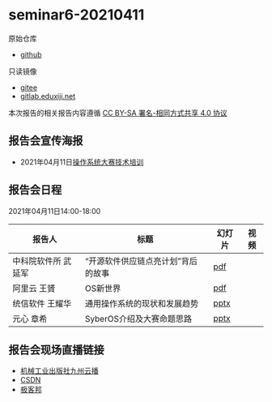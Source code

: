 # seminar6-20210411

原始仓库
 * [github](https://github.com/oscomp/seminar6-20210411/blob/main/README.md)

只读镜像
 * [gitee](https://gitee.com/oscomp/seminar6-20210411)
 * [gitlab.eduxiji.net](https://gitlab.eduxiji.net/oscomp/seminar6-20210411)

本次报告的相关报告内容遵循 [CC BY-SA 署名-相同方式共享 4.0 协议](https://creativecommons.org/licenses/by-sa/4.0/deed.zh)

## 报告会宣传海报

 * 2021年04月11日[操作系统大赛技术培训](https://mp.weixin.qq.com/s/hl_3N6zUGbgIyCTu5jQhaQ)

## 报告会日程

2021年04月11日14:00-18:00

| 报告人 | 标题                              | 幻灯片                                                       | 视频 |
| ------ | --------------------------------- | ------------------------------------------------------------ | ---- |
| 中科院软件所 武延军 | “开源软件供应链点亮计划”背后的故事 | [pdf](https://lexiangla.com/teams/k100041/docs/5bdb5e409b6511ebbfe4827e5f8e257e?company_from=79350bd4d06911ea91f05254002f1020) |      |
| 阿里云 王贇 | OS新世界 | [pdf](https://lexiangla.com/teams/k100041/docs/7f8307629b6511eba41e9abb285c148a?company_from=79350bd4d06911ea91f05254002f1020) |      |
| 统信软件 王耀华 | 通用操作系统的现状和发展趋势 | [pptx](https://lexiangla.com/teams/k100041/docs/6dc2ad709b6511ebb410ee5939a1bd6a?company_from=79350bd4d06911ea91f05254002f1020) |      |
| 元心 章希 | SyberOS介绍及大赛命题思路 | [pptx](https://lexiangla.com/teams/k100041/docs/765709689b6511ebb4a1121a716e23e2?company_from=79350bd4d06911ea91f05254002f1020) |      |

## 报告会现场直播链接
 * [机械工业出版社九州云播](http://live.eyunbo.cn/live/59915?uin=1729)
 * [CSDN](https://live.csdn.net/room/wl5875/FYKiDCnP)
 * [极客邦](https://live.infoq.cn/room/794)
